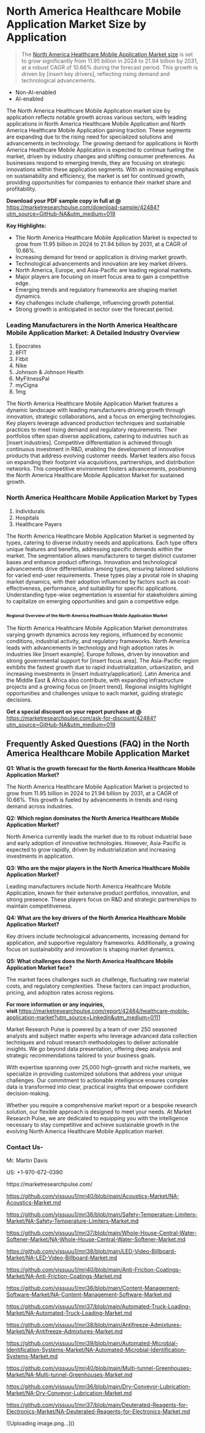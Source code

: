 <h1>North America Healthcare Mobile Application Market&nbsp;Size by Application</h1><blockquote><p>The <a href="https://marketresearchpulse.com/download-sample/42484?utm_source=GitHub-NA&amp;utm_medium=019">North America Healthcare Mobile Application Market size</a> is set to grow significantly from 11.95 billion in 2024 to 21.94 billion by 2031, at a robust CAGR of 10.66% during the forecast period. This growth is driven by [insert key drivers], reflecting rising demand and technological advancements.</p></blockquote><ul><li>Non-AI-enabled <li> AI-enabled</li></ul><p>The North America Healthcare Mobile Application market size by application reflects notable growth across various sectors, with leading applications in North America Healthcare Mobile Application and North America Healthcare Mobile Application gaining traction. These segments are expanding due to the rising need for specialized solutions and advancements in technology. The growing demand for applications in North America Healthcare Mobile Application is expected to continue fueling the market, driven by industry changes and shifting consumer preferences. As businesses respond to emerging trends, they are focusing on strategic innovations within these application segments. With an increasing emphasis on sustainability and efficiency, the market is set for continued growth, providing opportunities for companies to enhance their market share and profitability.</p><p><strong>Download your PDF sample copy in full at @ </strong><a href="https://marketresearchpulse.com/download-sample/42484?utm_source=GitHub-NA&amp;utm_medium=019">https://marketresearchpulse.com/download-sample/42484?utm_source=GitHub-NA&amp;utm_medium=019</a></p><p><strong>Key Highlights: </strong></p><ul><li>The North America Healthcare Mobile Application Market is expected to grow from 11.95 billion in 2024 to 21.94 billion by 2031, at a CAGR of 10.66%.</li><li>Increasing demand for trend or application is driving market growth.</li><li>Technological advancements and innovation are key market drivers.</li><li>North America, Europe, and Asia-Pacific are leading regional markets.</li><li>Major players are focusing on insert focus area to gain a competitive edge.</li><li>Emerging trends and regulatory frameworks are shaping market dynamics.</li><li>Key challenges include challenge, influencing growth potential.</li><li>Strong growth is anticipated in sector over the forecast period.</li></ul><h3>Leading Manufacturers in the North America Healthcare Mobile Application Market: A Detailed Industry Overview</h3><ol><li>Epocrates</li><li>8FIT</li><li>Fitbit</li><li>Nike</li><li>Johnson & Johnson Health</li><li>MyFitnessPal</li><li>myCigna</li><li>1mg</li></ol><div class="flex max-w-full flex-col flex-grow"><div class="min-h-8 text-message flex w-full flex-col items-end gap-2 whitespace-normal break-words [.text-message+&amp;]:mt-5" dir="auto" data-message-author-role="assistant" data-message-id="fd8432e4-4910-450d-b182-61b7bfb0a01f" data-message-model-slug="gpt-4o"><div class="flex w-full flex-col gap-1 empty:hidden first:pt-[3px]"><div class="markdown prose w-full break-words dark:prose-invert light"><p>The North America Healthcare Mobile Application Market features a dynamic landscape with leading manufacturers driving growth through innovation, strategic collaborations, and a focus on emerging technologies. Key players leverage advanced production techniques and sustainable practices to meet rising demand and regulatory requirements. Their portfolios often span diverse applications, catering to industries such as [insert industries]. Competitive differentiation is achieved through continuous investment in R&amp;D, enabling the development of innovative products that address evolving customer needs. Market leaders also focus on expanding their footprint via acquisitions, partnerships, and distribution networks. This competitive environment fosters advancements, positioning the North America Healthcare Mobile Application Market for sustained growth.</p></div></div></div></div><h3>North America Healthcare Mobile Application Market by Types</h3><ol><li>Individurals <li> Hospitals <li> Healthcare Payers</li></ol><div class="flex max-w-full flex-col flex-grow"><div class="min-h-8 text-message flex w-full flex-col items-end gap-2 whitespace-normal break-words [.text-message+&amp;]:mt-5" dir="auto" data-message-author-role="assistant" data-message-id="084470be-0bb7-4664-bddf-5156b4f41249" data-message-model-slug="gpt-4o-mini"><div class="flex w-full flex-col gap-1 empty:hidden first:pt-[3px]"><div class="markdown prose w-full break-words dark:prose-invert light"><p>The North America Healthcare Mobile Application Market is segmented by types, catering to diverse industry needs and applications. Each type offers unique features and benefits, addressing specific demands within the market. The segmentation allows manufacturers to target distinct customer bases and enhance product offerings. Innovation and technological advancements drive differentiation among types, ensuring tailored solutions for varied end-user requirements. These types play a pivotal role in shaping market dynamics, with their adoption influenced by factors such as cost-effectiveness, performance, and suitability for specific applications. Understanding type-wise segmentation is essential for stakeholders aiming to capitalize on emerging opportunities and gain a competitive edge.</p></div></div></div></div><h3><span style="font-size: 11px;">Regional Overview of the North America Healthcare Mobile Application Market</span></h3><div class="flex max-w-full flex-col flex-grow"><div class="min-h-8 text-message flex w-full flex-col items-end gap-2 whitespace-normal break-words [.text-message+&amp;]:mt-5" dir="auto" data-message-author-role="assistant" data-message-id="e9038762-ce64-4e30-91c9-9bd413514231" data-message-model-slug="gpt-4o-mini"><div class="flex w-full flex-col gap-1 empty:hidden first:pt-[3px]"><div class="markdown prose w-full break-words dark:prose-invert light"><p>The North America Healthcare Mobile Application Market demonstrates varying growth dynamics across key regions, influenced by economic conditions, industrial activity, and regulatory frameworks. North America leads with advancements in technology and high adoption rates in industries like [insert example]. Europe follows, driven by innovation and strong governmental support for [insert focus area]. The Asia-Pacific region exhibits the fastest growth due to rapid industrialization, urbanization, and increasing investments in [insert industry/application]. Latin America and the Middle East &amp; Africa also contribute, with expanding infrastructure projects and a growing focus on [insert trend]. Regional insights highlight opportunities and challenges unique to each market, guiding strategic decisions.</p></div></div></div></div><p><strong>Get a special discount on your report purchase at @ </strong><a href="https://marketresearchpulse.com/ask-for-discount/42484?utm_source=GitHub-NA&amp;utm_medium=019">https://marketresearchpulse.com/ask-for-discount/42484?utm_source=GitHub-NA&amp;utm_medium=019</a></p><h2>Frequently Asked Questions (FAQ) in the North America Healthcare Mobile Application Market</h2><p><strong>Q1: What is the growth forecast for the North America Healthcare Mobile Application Market?</strong></p><p>The North America Healthcare Mobile Application Market is projected to grow from 11.95 billion in 2024 to 21.94 billion by 2031, at a CAGR of 10.66%. This growth is fueled by advancements in trends and rising demand across industries.</p><p><strong>Q2: Which region dominates the North America Healthcare Mobile Application Market?</strong></p><p>North America currently leads the market due to its robust industrial base and early adoption of innovative technologies. However, Asia-Pacific is expected to grow rapidly, driven by industrialization and increasing investments in application.</p><p><strong>Q3: Who are the major players in the North America Healthcare Mobile Application Market?</strong></p><p>Leading manufacturers include North America Healthcare Mobile Application, known for their extensive product portfolios, innovation, and strong presence. These players focus on R&amp;D and strategic partnerships to maintain competitiveness.</p><p><strong>Q4: What are the key drivers of the North America Healthcare Mobile Application Market?</strong></p><p>Key drivers include technological advancements, increasing demand for application, and supportive regulatory frameworks. Additionally, a growing focus on sustainability and innovation is shaping market dynamics.</p><p><strong>Q5: What challenges does the North America Healthcare Mobile Application Market face?</strong></p><p>The market faces challenges such as challenge, fluctuating raw material costs, and regulatory complexities. These factors can impact production, pricing, and adoption rates across regions.</p><p><strong>For more information or any inquiries, visit&nbsp;</strong><a href="https://marketresearchpulse.com/report/42484/healthcare-mobile-application-market?utm_source=Linkedin&utm_medium=0111">https://marketresearchpulse.com/report/42484/healthcare-mobile-application-market?utm_source=Linkedin&utm_medium=0111</a></p><p>Market Research Pulse is powered by a team of over 250 seasoned analysts and subject matter experts who leverage advanced data collection techniques and robust research methodologies to deliver actionable insights. We go beyond data presentation, offering deep analysis and strategic recommendations tailored to your business goals.</p><p>With expertise spanning over 25,000 high-growth and niche markets, we specialize in providing customized solutions that address your unique challenges. Our commitment to actionable intelligence ensures complex data is transformed into clear, practical insights that empower confident decision-making.</p><p>Whether you require a comprehensive market report or a bespoke research solution, our flexible approach is designed to meet your needs. At Market Research Pulse, we are dedicated to equipping you with the intelligence necessary to stay competitive and achieve sustainable growth in the evolving North America Healthcare Mobile Application market.</p><h3><strong>Contact Us-</strong></h3><p>Mr. Martin Davis</p><p>US: +1-970-672-0390</p><p>https://marketresearchpulse.com/</p><p><a href="https://github.com/vissuuu1/mri40/blob/main/Acoustics-Market/NA-Acoustics-Market.md">https://github.com/vissuuu1/mri40/blob/main/Acoustics-Market/NA-Acoustics-Market.md</a></p><p><a href="https://github.com/vissuuu1/mri36/blob/main/Safety-Temperature-Limiters-Market/NA-Safety-Temperature-Limiters-Market.md">https://github.com/vissuuu1/mri36/blob/main/Safety-Temperature-Limiters-Market/NA-Safety-Temperature-Limiters-Market.md</a></p><p><a href="https://github.com/vissuuu1/mri37/blob/main/Whole-House-Central-Water-Softener-Market/NA-Whole-House-Central-Water-Softener-Market.md">https://github.com/vissuuu1/mri37/blob/main/Whole-House-Central-Water-Softener-Market/NA-Whole-House-Central-Water-Softener-Market.md</a></p><p><a href="https://github.com/vissuuu1/mri38/blob/main/LED-Video-Billboard-Market/NA-LED-Video-Billboard-Market.md">https://github.com/vissuuu1/mri38/blob/main/LED-Video-Billboard-Market/NA-LED-Video-Billboard-Market.md</a></p><p><a href="https://github.com/vissuuu1/mri40/blob/main/Anti-Friction-Coatings-Market/NA-Anti-Friction-Coatings-Market.md">https://github.com/vissuuu1/mri40/blob/main/Anti-Friction-Coatings-Market/NA-Anti-Friction-Coatings-Market.md</a></p><p><a href="https://github.com/vissuuu1/mri36/blob/main/Content-Management-Software-Market/NA-Content-Management-Software-Market.md">https://github.com/vissuuu1/mri36/blob/main/Content-Management-Software-Market/NA-Content-Management-Software-Market.md</a></p><p><a href="https://github.com/vissuuu1/mri37/blob/main/Automated-Truck-Loading-Market/NA-Automated-Truck-Loading-Market.md">https://github.com/vissuuu1/mri37/blob/main/Automated-Truck-Loading-Market/NA-Automated-Truck-Loading-Market.md</a></p><p><a href="https://github.com/vissuuu1/mri38/blob/main/Antifreeze-Admixtures-Market/NA-Antifreeze-Admixtures-Market.md">https://github.com/vissuuu1/mri38/blob/main/Antifreeze-Admixtures-Market/NA-Antifreeze-Admixtures-Market.md</a></p><p><a href="https://github.com/vissuuu1/mri39/blob/main/Automated-Microbial-Identification-Systems-Market/NA-Automated-Microbial-Identification-Systems-Market.md">https://github.com/vissuuu1/mri39/blob/main/Automated-Microbial-Identification-Systems-Market/NA-Automated-Microbial-Identification-Systems-Market.md</a></p><p><a href="https://github.com/vissuuu1/mri40/blob/main/Multi-tunnel-Greenhouses-Market/NA-Multi-tunnel-Greenhouses-Market.md">https://github.com/vissuuu1/mri40/blob/main/Multi-tunnel-Greenhouses-Market/NA-Multi-tunnel-Greenhouses-Market.md</a></p><p><a href="https://github.com/vissuuu1/mri36/blob/main/Dry-Conveyor-Lubrication-Market/NA-Dry-Conveyor-Lubrication-Market.md">https://github.com/vissuuu1/mri36/blob/main/Dry-Conveyor-Lubrication-Market/NA-Dry-Conveyor-Lubrication-Market.md</a></p><p><a href="https://github.com/vissuuu1/mri37/blob/main/Deuterated-Reagents-for-Electronics-Market/NA-Deuterated-Reagents-for-Electronics-Market.md">https://github.com/vissuuu1/mri37/blob/main/Deuterated-Reagents-for-Electronics-Market/NA-Deuterated-Reagents-for-Electronics-Market.md</a></p>
![Uploading image.png…]()
